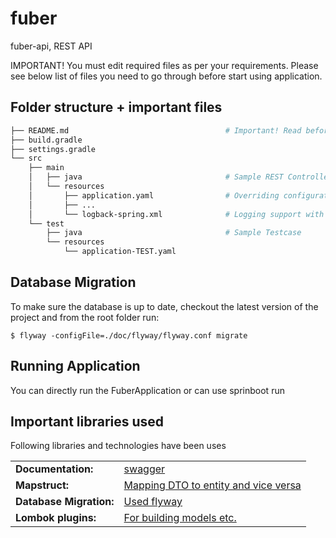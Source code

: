 # fuber

fuber-api, REST API

IMPORTANT! You must edit required files
as per your requirements. Please see below list of files you need to go through
before start using application.

## Folder structure + important files

```bash
├── README.md                                   # Important! Read before changing configuration
├── build.gradle
├── settings.gradle
└── src
    ├── main
    │   ├── java                                # Sample REST Controller
    │   └── resources
    │       ├── application.yaml                # Overriding configuration specifc to postgresDB
    │       ├── ...
    │       └── logback-spring.xml              # Logging support with rollbar integration
    └── test
        ├── java                                # Sample Testcase
        └── resources
            └── application-TEST.yaml
```

## Database Migration
To make sure the database is up to date, checkout the latest version of the project and from the root folder run:
```
$ flyway -configFile=./doc/flyway/flyway.conf migrate
```

## Running Application
You can directly run the FuberApplication or can use sprinboot run

## Important libraries used
Following libraries and technologies have been uses
<table>
    <tr>
        <td><b>Documentation:</b></td>
        <td><a href="https://swagger.io/">swagger</a></td>
        </tr>
    <tr>
        <td><b>Mapstruct:</b></td>
        <td><a href="https://mapstruct.org/">Mapping DTO to entity and vice versa</a></td>
    </tr>
    <tr>
      <td><b>Database Migration:</b></td>
      <td><a href="https://flywaydb.org/">Used flyway</a></td>
    </tr>
    <tr>
      <td><b>Lombok plugins:</b></td>
      <td><a href="https://projectlombok.org/">For building models etc. </a></td>
    </tr>
</table>
